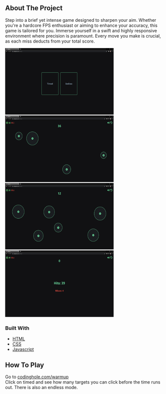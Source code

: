 <!-- ABOUT THE PROJECT -->
## About The Project

Step into a brief yet intense game designed to sharpen your aim. Whether you're a hardcore FPS 
enthusiast or aiming to enhance your accuracy, this game is tailored for you. Immerse yourself in a 
swift and highly responsive environment where precision is paramount. Every move you make is crucial, 
as each miss deducts from your total score.

<a href="https://www.codinghole.com/warmup" align="left">
    <img src="images/image1.png" alt="Logo" width="350" height="215">
    <img src="images/image2.png" alt="Logo" width="350" height="215">
    <img src="images/image3.png" alt="Logo" width="350" height="215">
    <img src="images/image4.png" alt="Logo" width="350" height="215">
</a>

### Built With

* [HTML](https://www.w3schools.com/html)
* [CSS](https://www.w3schools.com/css)
* [Javascript](https://www.w3schools.com/js)

## How To Play
Go to [codinghole.com/warmup](https://www.codinghole.com/warmup) <br/>
Click on timed and see how many targets you can click
before the time runs out. There is also an endless mode.

